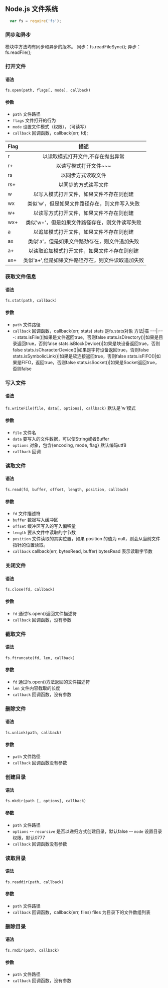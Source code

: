## Node.js 文件系统
```javascript
  var fs = require('fs');
```

### 同步和异步
模块中方法均有同步和异步的版本。
同步：fs.readFileSync();
异步：fs.readFile();

### 打开文件
#### 语法
`fs.open(path, flags[, mode], callback)`
#### 参数
- `path` 文件路径
- `flags` 文件打开的行为
- `mode` 设置文件模式（权限），（可读写）
- `callback` 回调函数，callback(err, fd);

Flag|描述
---|:----------------------------------------:
r|以读取模式打开文件,不存在抛出异常
r+|以读写模式打开文件~~~
rs|以同步方式读取文件
rs+|以同步的方式读写文件
w|以写入模式打开文件，如果文件不存在则创建
wx|类似'w'，但是如果文件路径存在，则文件写入失败
w+|以读写方式打开文件，如果文件不存在则创建
wx+|类似'w+'，但是如果文件路径存在，则文件读写失败
a|以追加模式打开文件，如果文件不存在则创建
ax|类似'a'，但是如果文件路劲存在，则文件追加失败
a+|以读取追加模式打开文件，如果文件不存在则创建
ax+|类似'a+',但是如果文件路径存在，则文件读取追加失败

### 获取文件信息
#### 语法
`fs.stat(path, callback)`
#### 参数
- `path` 文件路径
- `callback` 回调函数，callback(err, stats) stats 是fs.stats对象
方法|描
---|:---:
stats.isFile()|如果是文件返回true，否则false
stats.isDirectory()|如果是目录返回true，否则false
stats.isBlockDevice()|如果是块设备返回true，否则false
stats.isCharacterDevice()|如果是字符设备返回true，否则false
stats.isSymbolicLink()|如果是软连接返回true，否则false
stats.isFIFO()|如果是FIFO，返回true，否则false
stats.isSocket()|如果是Socket返回true，否则false

### 写入文件
#### 语法
`fs.writeFile(file, data[, options], callback)`
默认是'w'模式
#### 参数
- `file` 文件名
- `data` 要写入的文件数据，可以使String或者Buffer
- `options` 对象，包含{encoding, mode, flag} 默认编码utf8
- `callback` 回调

### 读取文件
#### 语法
`fs.read(fd, buffer, offset, length, position, callback)`
#### 参数
- `fd` 文件描述符
- `buffer` 数据写入缓冲区
- `offset` 缓冲区写入的写入偏移量
- `length` 要从文件中读取的字节数
- `position` 文件读取的其实位置，如果 position 的值为 null，则会从当前文件指针的位置读取。
- `callback` callback(err, bytesRead, buffer) bytesRead 表示读取字节数

### 关闭文件
#### 语法
`fs.close(fd, callback)`
#### 参数
- `fd` 通过fs.open()返回文件描述符
- `callback` 回调函数，没有参数

### 截取文件
#### 语法
`fs.ftruncate(fd, len, callback)`
#### 参数
- `fd` 通过fs.open()方法返回的文件描述符
- `len` 文件内容截取的长度
- `callback` 回调函数，没有参数

### 删除文件
#### 语法
`fs.unlink(path, callback)`
#### 参数
- `path` 文件路径
- `callback` 回调函数没有参数

### 创建目录
#### 语法
`fs.mkdir(path [, options], callback)`
#### 参数
- `path` 文件路径
- `options`
-- `recursive` 是否以递归方式创建目录，默认false
-- `mode` 设置目录权限，默认0777
- `callback` 回调函数没有参数

### 读取目录
#### 语法
`fs.readdir(path, callback)`
#### 参数
- `path` 文件路径
- `callback` 回调函数，callback(err, files) files 为目录下的文件数组列表

### 删除目录
#### 语法
`fs.rmdir(path, callback)`
#### 参数
- `path` 文件路径
- `callback` 回调函数，没有参数






